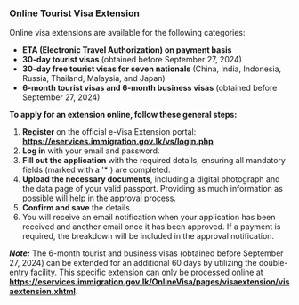 ### Online Tourist Visa Extension

Online visa extensions are available for the following categories:

* **ETA (Electronic Travel Authorization) on payment basis**
* **30-day tourist visas** (obtained before September 27, 2024)
* **30-day free tourist visas for seven nationals** (China, India, Indonesia, Russia, Thailand, Malaysia, and Japan)
* **6-month tourist visas and 6-month business visas** (obtained before September 27, 2024)

**To apply for an extension online, follow these general steps:**

1.  **Register** on the official e-Visa Extension portal: **https://eservices.immigration.gov.lk/vs/login.php**
2.  **Log in** with your email and password.
3.  **Fill out the application** with the required details, ensuring all mandatory fields (marked with a '*') are completed.
4.  **Upload the necessary documents**, including a digital photograph and the data page of your valid passport. Providing as much information as possible will help in the approval process.
5.  **Confirm and save** the details.
6.  You will receive an email notification when your application has been received and another email once it has been approved. If a payment is required, the breakdown will be included in the approval notification.

***Note:*** The 6-month tourist and business visas (obtained before September 27, 2024) can be extended for an additional 60 days by utilizing the double-entry facility. This specific extension can only be processed online at **https://eservices.immigration.gov.lk/OnlineVisa/pages/visaextension/visaextension.xhtml**.